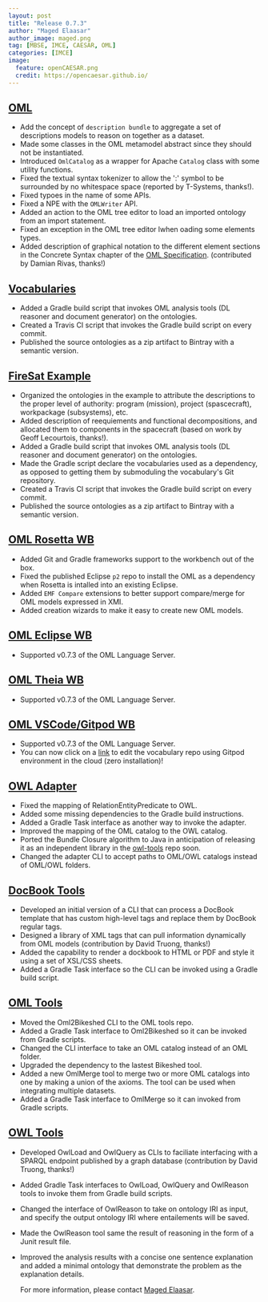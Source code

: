 ```yaml
---
layout: post
title: "Release 0.7.3"
author: "Maged Elaasar"
author_image: maged.png
tag: [MBSE, IMCE, CAESAR, OML]
categories: [IMCE]
image:
  feature: openCAESAR.png
  credit: https://opencaesar.github.io/
---
```


## [OML](https://github.com/opencaesar/oml)
* Add the concept of `description bundle` to aggregate a set of descriptions models to reason on together as a dataset.
* Made some classes in the OML metamodel abstract since they should not be instantiated.
* Introduced `OmlCatalog` as a wrapper for Apache `Catalog` class with some utility functions.
* Fixed the textual syntax tokenizer to allow the ':' symbol to be surrounded by no whitespace space (reported by T-Systems, thanks!).
* Fixed typoes in the name of some APIs.
* Fixed a NPE with the `OMLWriter` API.
* Added an action to the OML tree editor to load an imported ontology from an import statement.
* Fixed an exception in the OML tree editor lwhen oading some elements types.
* Added description of graphical notation to the different element sections in the Concrete Syntax chapter of the [OML Specification](https://opencaesar.github.io/oml/). (contributed by Damian Rivas, thanks!)
	
## [Vocabularies](https://github.com/opencaesar/vocabularies)
* Added a Gradle build script that invokes OML analysis tools (DL reasoner and document generator) on the ontologies.
* Created a Travis CI script that invokes the Gradle build script on every commit.
* Published the source ontologies as a zip artifact to Bintray with a semantic version.

## [FireSat Example](https://github.com/opencaesar/example-firesat)
* Organized the ontologies in the example to attribute the descriptions to the proper level of authority: program (mission), project (spascecraft), workpackage (subsystems), etc.
* Added description of reequiements and functional decompositions, and allocated them to components in the spacecraft (based on work by Geoff Lecourtois, thanks!).
* Added a Gradle build script that invokes OML analysis tools (DL reasoner and document generator) on the ontologies.
* Made the Gradle script declare the vocabularies used as a dependency, as opposed to getting them by submoduling the vocabulary's Git repository.
* Created a Travis CI script that invokes the Gradle build script on every commit.
* Published the source ontologies as a zip artifact to Bintray with a semantic version.

## [OML Rosetta WB](https://github.com/opencaesar/oml-rosetta)
* Added Git and Gradle frameworks support to the workbench out of the box.
* Fixed the published Eclipse `p2` repo to install the OML as a dependency when Rosetta is intalled into an existing Eclipse.
* Added `EMF Compare` extensions to better support compare/merge for OML models expressed in XMI.
* Added creation wizards to make it easy to create new OML models.

## [OML Eclipse WB](https://github.com/opencaesar/oml-eclipse)
* Supported v0.7.3 of the OML Language Server.

## [OML Theia WB](https://github.com/opencaesar/oml-theia)
* Supported v0.7.3 of the OML Language Server.

## [OML VSCode/Gitpod WB](https://github.com/opencaesar/oml-vscode)
* Supported v0.7.3 of the OML Language Server.
* You can now click on a [link](https://gitpod.io/#https://github.com/opencaesar/vocabularies) to edit the vocabulary repo using Gitpod environment in the cloud (zero installation)!
	
## [OWL Adapter](https://github.com/opencaesar/owl-adapter)
* Fixed the mapping of RelationEntityPredicate to OWL.
* Added some missing dependencies to the Gradle build instructions.
* Added a Gradle Task interface as another way to invoke the adapter.
* Improved the mapping of the OML catalog to the OWL catalog.
* Ported the Bundle Closure algorithm to Java in anticipation of releasing it as an independent library in the [owl-tools](https://github.com/opencaesar/owl-tools) repo soon.
* Changed the adapter CLI to accept paths to OML/OWL catalogs instead of OML/OWL folders.

## [DocBook Tools](https://github.com/opencaesar/docbook-tools)
* Developed an initial version of a CLI that can process a DocBook template that has custom high-level tags and replace them by DocBook regular tags.
* Designed a library of XML tags that can pull information dynamically from OML models (contribution by David Truong, thanks!)
* Added the capability to render a dockbook to HTML or PDF and style it using a set of XSL/CSS sheets.
* Added a Gradle Task interface so the CLI can be invoked using a Gradle build script.
 	
## [OML Tools](https://github.com/opencaesar/oml-tools)
* Moved the Oml2Bikeshed CLI to the OML tools repo.
* Added a Gradle Task interface to Oml2Bikeshed so it can be invoked from Gradle scripts.
* Changed the CLI interface to take an OML catalog instead of an OML folder.
* Upgraded the dependency to the lastest Bikeshed tool.
* Added a new OmlMerge tool to merge two or more OML catalogs into one by making a union of the axioms. The tool can be used when integrating multiple datasets.
* Added a Gradle Task interface to OmlMerge so it can invoked from Gradle scripts.
	
## [OWL Tools](https://github.com/opencaesar/owl-tools)
* Developed OwlLoad and OwlQuery as CLIs to faciliate interfacing with a SPARQL endpoint published by a graph database (contribution by David Truong, thanks!) 
* Added Gradle Task interfaces to OwlLoad, OwlQuery and OwlReason tools to invoke them from Gradle build scripts.
* Changed the interface of OwlReason to take on ontology IRI as input, and specify the output ontology IRI where entailements will be saved.
* Made the OwlReason tool same the result of reasoning in the form of a Junit result file.
* Improved the analysis results with a concise one sentence explanation and added a minimal ontology that demonstrate the problem as the explanation details.
	
  
  For more information, please contact [Maged Elaasar](https://opencaesar.github.io/contributors/Maged%20Elaasar.html).